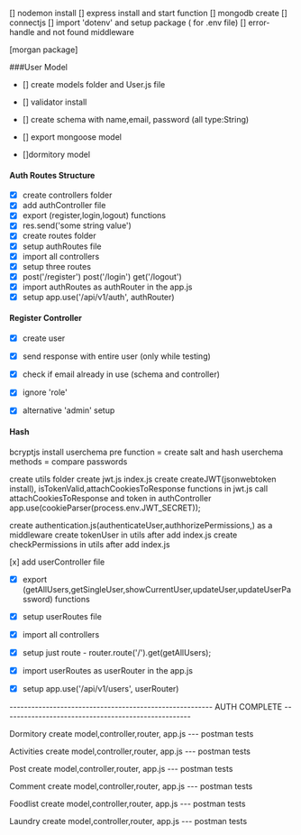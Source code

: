 
[] nodemon install
[] express install and start function
[] mongodb create
[] connectjs
[] import 'dotenv' and setup package ( for .env file)
[] error-handle and not found middleware

[morgan package]

###User Model

- [] create models folder and User.js file
- [] validator install
- [] create schema with name,email, password (all type:String)
- [] export mongoose model

- []dormitory model


#### Auth Routes Structure

- [x] create controllers folder
- [x] add authController file
- [x] export (register,login,logout) functions
- [x] res.send('some string value')
- [x] create routes folder
- [x] setup authRoutes file
- [x] import all controllers
- [x] setup three routes
- [x] post('/register') post('/login') get('/logout')
- [x] import authRoutes as authRouter in the app.js
- [x] setup app.use('/api/v1/auth', authRouter)

#### Register Controller

- [x] create user
- [x] send response with entire user (only while testing)
- [x] check if email already in use (schema and controller)
- [x] ignore 'role'
- [x] alternative 'admin' setup


#### Hash

bcryptjs install
userchema pre function = create salt and hash
userchema methods = compare passwords

create utils folder
create jwt.js index.js
create createJWT(jsonwebtoken install), isTokenValid,attachCookiesToResponse functions in jwt.js
call   attachCookiesToResponse and token in authController
app.use(cookieParser(process.env.JWT_SECRET));


create authentication.js(authenticateUser,authhorizePermissions,) as a middleware
create tokenUser in utils after add index.js
create checkPermissions in utils after add index.js

 [x] add userController file
- [x] export (getAllUsers,getSingleUser,showCurrentUser,updateUser,updateUserPassword) functions
- [x] setup userRoutes file
- [x] import all controllers
- [x] setup just  route - router.route('/').get(getAllUsers);
- [x] import userRoutes as userRouter in the app.js
- [x] setup app.use('/api/v1/users', userRouter)





-------------------------------------------------------- AUTH COMPLETE ----------------------------------------------------



Dormitory 
create model,controller,router, app.js --- postman tests

Activities
create model,controller,router, app.js --- postman tests

Post
create model,controller,router, app.js --- postman tests

Comment
create model,controller,router, app.js --- postman tests

Foodlist
create model,controller,router, app.js --- postman tests

Laundry
create model,controller,router, app.js --- postman tests


 